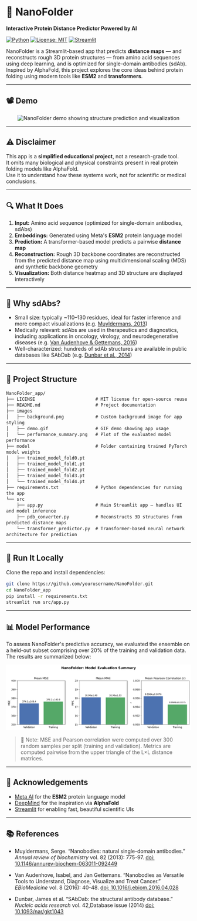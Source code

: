 # 🧬 NanoFolder

**Interactive Protein Distance Predictor Powered by AI**

[![Python](https://img.shields.io/badge/python-3.8+-blue)](https://www.python.org/)
[![License: MIT](https://img.shields.io/badge/license-MIT-green)](LICENSE)
[![Streamlit](https://img.shields.io/badge/built%20with-Streamlit-ff4b4b)](https://streamlit.io/)

NanoFolder is a Streamlit-based app that predicts **distance maps** — and reconstructs rough 3D protein structures — from amino acid sequences using deep learning, and is optimized for single-domain antibodies (sdAb).  
Inspired by AlphaFold, this project explores the core ideas behind protein folding using modern tools like **ESM2** and **transformers**.

---

## 📽️ Demo

<p align="center">
  <img src="images/demo.gif" width="600" alt="NanoFolder demo showing structure prediction and visualization">
</p>

---

## ⚠️ Disclaimer

This app is a **simplified educational project**, not a research-grade tool.  
It omits many biological and physical constraints present in real protein folding models like AlphaFold.  
Use it to understand how these systems work, not for scientific or medical conclusions.

---

## 🔍 What It Does

1. **Input:** Amino acid sequence (optimized for single-domain antibodies, sdAbs)
2. **Embeddings:** Generated using Meta's **ESM2** protein language model
3. **Prediction:** A transformer-based model predicts a pairwise **distance map**
4. **Reconstruction:** Rough 3D backbone coordinates are reconstructed from the predicted distance map using multidimensional scaling (MDS) and synthetic backbone geometry
5. **Visualization:** Both distance heatmap and 3D structure are displayed interactively

---

## 🧪 Why sdAbs?

- Small size: typically ~110–130 residues, ideal for faster inference and more compact visualizations (e.g. [Muyldermans, 2013](#-References))
- Medically relevant: sdAbs are used in therapeutics and diagnostics, including applications in oncology, virology, and neurodegenerative diseases (e.g. [Van Audenhove & Gettemans, 2016](#-References))
- Well-characterized: hundreds of sdAb structures are available in public databases like SAbDab (e.g. [Dunbar et al., 2014](#-References))

---

## 📁 Project Structure

```text
NanoFolder_app/
├── LICENSE                       # MIT license for open-source reuse
├── README.md                     # Project documentation
├── images
│   ├── background.png            # Custom background image for app styling
│   ├── demo.gif                  # GIF demo showing app usage
│   └── performance_summary.png   # Plot of the evaluated model performance
├── model                         # Folder containing trained PyTorch model weights
│   ├── trained_model_fold0.pt
│   ├── trained_model_fold1.pt
│   ├── trained_model_fold2.pt
│   ├── trained_model_fold3.pt
│   └── trained_model_fold4.pt
├── requirements.txt              # Python dependencies for running the app
└── src
    ├── app.py                    # Main Streamlit app – handles UI and model inference
    ├── pdb_converter.py          # Reconstructs 3D structures from predicted distance maps
    └── transformer_predictor.py  # Transformer-based neural network architecture for prediction                   
```

---

## 🚀 Run It Locally

Clone the repo and install dependencies:

```bash
git clone https://github.com/yourusername/NanoFolder.git
cd NanoFolder_app
pip install -r requirements.txt
streamlit run src/app.py
```

---

## 📊 Model Performance

To assess NanoFolder's predictive accuracy, we evaluated the ensemble on a held-out subset comprising over 20% of the training and validation data. The results are summarized below:

![Performance Summary](images/performance_summary.png)
> 📌 Note: MSE and Pearson correlation were computed over 300 random samples per split (training and validation). Metrics are computed pairwise from the upper triangle of the L×L distance matrices.


---

## 🙏 Acknowledgements

- [Meta AI](https://github.com/facebookresearch/esm) for the **ESM2** protein language model  
- [DeepMind](https://www.deepmind.com/research/highlighted-research/alphafold) for the inspiration via **AlphaFold**  
- [Streamlit](https://streamlit.io/) for enabling fast, beautiful scientific UIs

---

## 📚 References

- Muyldermans, Serge. “Nanobodies: natural single-domain antibodies.” *Annual review of biochemistry* vol. 82 (2013): 775-97. [doi: 10.1146/annurev-biochem-063011-092449](https://doi.org/10.1146/annurev-biochem-063011-092449)

- Van Audenhove, Isabel, and Jan Gettemans. “Nanobodies as Versatile Tools to Understand, Diagnose, Visualize and Treat Cancer.” *EBioMedicine* vol. 8 (2016): 40-48. [doi: 10.1016/j.ebiom.2016.04.028](https://doi.org/10.1016/j.ebiom.2016.04.028)

- Dunbar, James et al. “SAbDab: the structural antibody database.” *Nucleic acids research* vol. 42,Database issue (2014) [doi: 10.1093/nar/gkt1043](https://doi.org/10.1093/nar/gkt1043)

